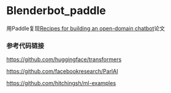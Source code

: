 # Blenderbot_paddle
用Paddle复现[Recipes for building an open-domain chatbot](https://aclanthology.org/2021.eacl-main.24.pdf)论文

### 参考代码链接
https://github.com/huggingface/transformers

https://github.com/facebookresearch/ParlAI

https://github.com/hitchingsh/ml-examples
